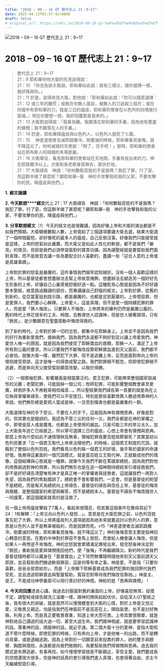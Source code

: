 ```yaml
---
title: "2018 – 09 – 16 QT 歷代志上 21：9~17"
date: 2025-04-12T02:57:41+0800
draft: false
# original_url: https://cmtc.tw/2018-09-16-qt-%e6%ad%b7%e4%bb%a3%e5%bf%97%e4%b8%8a-21%ef%bc%9a917
---
```


![2018 – 09 – 16 QT 歷代志上 21：9~17](/images/qt.jpg   "2018 – 09 – 16 QT 歷代志上 21：9~17")

# 2018 – 09 – 16 QT 歷代志上 21：9~17

> 歷代志上 21：9~17  
> 21：9 耶和華吩咐大衛的先見迦得說：  
> 21：10 「你去告訴大衛說，耶和華如此說：我有三樣災，隨你選擇一樣，我好降與你。」  
> 21：11 於是，迦得來見大衛，對他說：「耶和華如此說：『你可以隨意選擇：  
> 21：12 或三年的饑荒；或敗在你敵人面前，被敵人的刀追殺三個月；或在你國中有耶和華的刀，就是三日的瘟疫，耶和華的使者在以色列的四境施行毀滅。』現在你要想一想，我好回覆那差我來的。」  
> 21：13 大衛對迦得說：「我甚為難。我願落在耶和華的手裏，因為他有豐盛的憐憫；我不願落在人的手裏。」  
> 21：14 於是，耶和華降瘟疫與以色列人，以色列人就死了七萬。  
> 21：15 　神差遣使者去滅耶路撒冷，剛要滅的時候，耶和華看見後悔，就不降這災了，吩咐滅城的天使說：「夠了，住手吧！」那時，耶和華的使者站在耶布斯人阿珥楠的禾場那裏。  
> 21：16 大衛舉目，看見耶和華的使者站在天地間，手裏有拔出來的刀，伸在耶路撒冷以上。大衛和長老都身穿麻衣，面伏於地。  
> 21：17 大衛禱告　神說：「吩咐數點百姓的不是我嗎？我犯了罪，行了惡，但這群羊做了甚麼呢？願耶和華─我　神的手攻擊我和我的父家，不要攻擊你的民，降瘟疫與他們。」

**1.** **經文誦讀**

**2. 今天默想****經文**代上 21：17 大衛禱告　神說：「吩咐數點百姓的不是我嗎？我犯了罪，行了惡，但這群羊做了甚麼呢？願耶和華─我　神的手攻擊我和我的父家，不要攻擊你的民，降瘟疫與他們。」

**3. 分享默想經文**（1）今天的經文也是很難講，因為好像上帝和大衛的演出都是不如我們預期。大衛驕傲數點人數，上帝竟給了三個選項要讓大衛去選，結果大衛選了一個時間最短，卻好像死的最多人的瘟疫，自己反倒沒事。好像我們只能接受就是這樣，上帝的怒氣如此嚴厲，而大衛又是如此人性化的軟弱，都不是我們「樂見」的情況，但卻是我們必須學習面對的寶貴功課。因為讀聖經就是要幫助我們面對真理，而不是故意去講一些為要配合討人喜歡的，盡講一些「迎合人意的上帝或是英雄事蹟」。

上帝對於罪的怒氣是嚴厲的，這件事情我們越早認知越好。沒有一個人喜歡這樣的上帝，所以基督徒都會想盡辦法去幫上帝故意掩飾，想盡辦法去塑造另一個好好先生形象的上帝，好讓自己心裏感覺舒服好過一點。這種鴕鳥心態就是因為不好好讀整本聖經，故意跳過難讀的部份，而專講讓自己舒服的經文。上帝對於罪，從舊約到新約，從亞當夏娃到啟示錄，都是嚴厲的，也都是忿怒厭棄的。上帝恨惡罪，但是愛罪人，我們要小心解釋。上帝愛人，這是真理，但不是愛一個持續犯罪的罪人，而是愛「罪人悔改」。只要罪人不悔改，上帝將來的審判仍然是嚴厲公義的。舊約時代上帝花很多的工夫、時間，去教導世人認識神，但是世人硬著頸項，只有「餘民」，是少數願意在聖靈感動中悔改得救的。

到了新約時代，上帝對於罪一切的忿怒，都集中在耶穌身上。上帝並不是因為我們的好行為重新愛我們，接納我們，因為我們永遠都不夠好到足以讓上帝愛我們。神愛世人唯一的原因，就是因為我們接受了耶穌寶血的救贖，耶穌一人，滿足了上帝所有對公義的要求。所以只要我們不斷悔改投靠耶穌寶血進到天父面前，我們都不必害怕，就像大衛一樣，雖然犯下大罪，但不是逃離上帝，反而是面對奔向上帝的懷抱接受原諒，這才是唯一的得救成聖之路。我們對罪絕不輕忽，但即使犯罪絕不逃避，而是奔向天父接受幫助願意改變，以致於得勝。

（2）一個領袖犯罪，影響層面是相當廣泛的。君王犯罪，可能帶來整個國家毀滅性的災難；老闆犯罪，可能毀掉一個公司；牧師犯罪，可能影響整個教會甚至更廣，絆倒許多人不再輕易相信福音…。所以聖經要我們禱告第一首要的就是為在上位執政掌權者禱告，使我們可以平安度日。特別是那些喜歡倚靠人勝過倚靠神的人來說，他們無形總是愛把人當成是神，一旦受到傷害也都是最嚴重的一群。

大衛選擇在神的手下受災，不要在人的手下，這是因為神有憐憫恩典，好像是對的，但其實也是錯誤的。我認為不管三災的任何一災，我們全都是在神的掌權之中，即使是惡人或是魔鬼，也都是上帝使用的器皿。只是可能三年的旱災太久，加上大衛長年逃亡已經疲乏，所以寧可選擇三日的瘟疫，心想上帝會有憐憫與恩典。那麼上帝為什麼如此不通情理殃及無辜，領袖犯罪竟要百姓陪葬替死？其實當初以色列民要求「立一個君王取代上帝來治理他們」的時候，這個君王制度的咒詛，就臨到了整個以色列百姓。我們看見以色列每一個君王的好壞，幾乎等於國家的命運好壞。我覺得這裏面的一個咒詛模式，就是當百姓立王取代神，王就變成他們的偶像，這個結構與心態就是一種罪。就像今天我們不斷在罵國家總統，因為我們對他的倚靠超過對神的倚靠，所以我們無形也是在造一個神期待總統來引導拯救我們，卻不是好好禱告清楚唯有神才是真正唯一的掌權者與拯救者，這就讓我們一再對人失望，因為我們的焦點錯誤了。總統會不會影響我們，一定會，但是基督徒的盼望不是總統，而是每天為總統向上帝禱告，基督徒的禱告與信任上帝，基督徒的悔改與儆醒，是整個國家的希望與解答，而不是總統本人。基督徒不禱告不悔改隨世人一同謾罵，那這個國家就真的是沒救了。

另一個上帝用瘟疫擊殺了7萬人，看起來很殘忍，但其實這個事件在撒母耳記下24：1有解釋：「上帝又向以色列人發怒…」。意思是在大衛犯罪之前，以色列百姓事先犯了大罪，所以上帝將瘟疫列入選項是因為祂本來就要追討以色列人的罪，意思是以色列人並不是無辜被殺的，而是因罪而死。v15「神差遣使者去滅耶路撒冷，剛要滅的時候，耶和華看見後悔，就不降這災了」神的後悔意思主要是指神回心轉意的意思。在舊約中神對於罪惡不會馬上發怒，而會給人機會讓人悔改，但是如果人一再悖逆不肯悔改，神的忿怒就會累積滿足爆發出來，發完怒後神決定對「餘民」重新施慈愛與憐憫挽回他們，便「後悔」不再繼續降災。新約時代是我們基督徒隨時都可以藏身在「基督寶血」之下坦然無懼隨時隨地來到天父面前請天父原諒，並且幫助我們勝過軟弱罪惡，這是何等有幸之事。神是愛，不是指「只要你喜歡，爸爸全部買給你」，而是「上帝賜下耶穌基督成為我們犯罪的挽回祭代我們受死，並且透過耶穌寶血與聖靈幫助，寬容忍耐等待我們悔改信靠祂。」神是主、是王，不是成功神學裏面可以用行善討好的神燈。神給的是「恩典與憐憫」！

**4. 今天的回應**憑良心講，我過去討厭面對舊約裏面的上帝，好像喜怒無常，捉摸不定，讀聖經或禱告跟洗三溫暖一樣，跟神的關係起起伏伏。自從深入QT聖經之後，我有很大的突破，就是竟然可以慢慢體會到大衛的心情，對於上帝是又怕又愛，又敬畏又親近。怕是指我們在神面前不是高高在上，頤指氣使，也不是討好賄賂，利用上帝。而是真正要敬畏尊重，知道上帝大而可畏。上帝其實很簡單，就是神對祂自己講過的話大過一切，甚至大過生命。我們跟神相處，就是要學習認識神的話，尊重神的話，順服神的話，就必亨通。第二個大衛十分的愛神，是指大衛知道不管什麼時候，即使犯罪的時候，只有奔向上帝，才是他唯一的出路，而不是轉向背棄，或是退縮逃跑。因為上帝對於一切願意前來投靠的罪人，祂的雙手與膀臂、胸膛與懷抱，永遠都是向我們敞開的，為要幫助我們得憐憫與恩典。過去我的模式是有罪逃避，有事再找，如今慢慢學習就是不斷親近，享受主愛。我們要成長的空間還很大很多，但是神的話真的會引導我們進入真理，也會得著自由，求主今天繼續堅固引導。